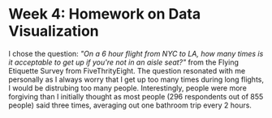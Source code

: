 # Week 4: Homework on Data Visualization

I chose the question: *"On a 6 hour flight from NYC to LA, how many times is it acceptable to get up if you're not in an aisle seat?"* from the Flying Etiquette Survey from FiveThrityEight. The question resonated with me personally as I always worry that I get up too many times during long flights, I would be distrubing too many people. Interestingly, people were more forgiving than I initially thought as most people (296 respondents out of 855 people) said three times, averaging out one bathroom trip every 2 hours.
